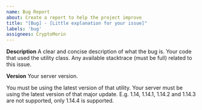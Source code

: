 ```yaml
---
name: Bug Report
about: Create a report to help the project improve
title: "[Bug] - [Little explanation for your issue]"
labels: 'bug'
assignees: CryptoMorin
---
```


**Description**
A clear and concise description of what the bug is.
Your code that used the utility class.
Any available stacktrace (must be full) related to this issue.

**Version**
Your server version.

You must be using the latest version of that utility.
Your server must be using the latest version of that major update.
E.g. 1.14, 1.14.1, 1.14.2 and 1.14.3 are not supported, only 1.14.4 is supported.
